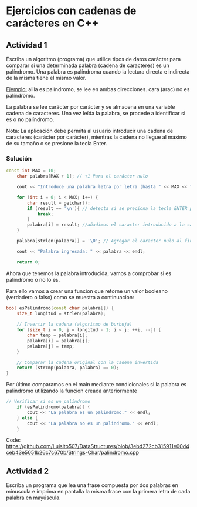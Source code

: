 # Ejercicios con cadenas de carácteres en C++

## Actividad 1

Escriba un algoritmo (programa) que utilice tipos de datos carácter para comparar si una determinada palabra (cadena de caracteres) es un palíndromo. Una palabra es palíndroma cuando la lectura directa e indirecta de la misma tiene el mismo valor.

<Ejemplo:>
alila es palíndromo, se lee en ambas direcciones.
         cara (arac) no es palíndromo.

La palabra se lee carácter por carácter y se almacena en una variable cadena de caracteres. Una vez leída la palabra, se procede a identificar si es o no palíndromo.

Nota: La aplicación debe permita al usuario introducir una cadena de caracteres (carácter por carácter), mientras la cadena no llegue al máximo de su tamaño o se presione la tecla Enter.

### Solución

```c++
const int MAX = 10;
    char palabra[MAX + 1]; // +1 Para el carácter nulo

    cout << "Introduce una palabra letra por letra (hasta " << MAX << " caracteres): ";

    for (int i = 0; i < MAX; i++) {
        char result = getchar();
        if (result == '\n'){ // detecta si se preciona la tecla ENTER para romper el ciclo;
            break;
        }
        palabra[i] = result; //añadimos el caracter introducido a la cadena de caracteres
    }

    palabra[strlen(palabra)] = '\0'; // Agregar el caracter nulo al final de la cadena

    cout << "Palabra ingresada: " << palabra << endl;

    return 0;
```

Ahora que tenemos la palabra introducida, vamos a comprobar si es palindromo o no lo es.

Para ello vamos a crear una funcion que retorne un valor booleano (verdadero o falso) como se muestra a continuacion:

```c++
bool esPalindromo(const char palabra[]) {
    size_t longitud = strlen(palabra);
    
    // Invertir la cadena (algoritmo de burbuja)
    for (size_t i = 0, j = longitud - 1; i < j; ++i, --j) {
        char temp = palabra[i];
        palabra[i] = palabra[j];
        palabra[j] = temp;
    }

    // Comparar la cadena original con la cadena invertida
    return (strcmp(palabra, palabra) == 0);
}
```

Por último comparamos en el main mediante condicionales si la palabra es palindromo utilizando la funcion creada anteriormente

```c++
// Verificar si es un palíndromo
    if (esPalindromo(palabra)) {
        cout << "La palabra es un palindromo." << endl;
    } else {
        cout << "La palabra no es un palindromo." << endl;
    }
```

Code: https://github.com/Luisito507/DataStructures/blob/3ebd272cb315911e00d4ceb43e5051b26c7c670b/Strings-Char/palindromo.cpp

## Actividad 2

Escriba un programa que lea una frase compuesta por dos palabras en minuscula  e imprima en pantalla la misma frace con la primera letra de cada palabra en mayúscula.
